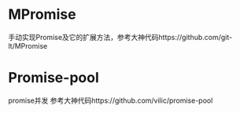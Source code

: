 # MPromise
手动实现Promise及它的扩展方法，参考大神代码https://github.com/git-lt/MPromise

# Promise-pool 
promise并发
参考大神代码https://github.com/vilic/promise-pool
